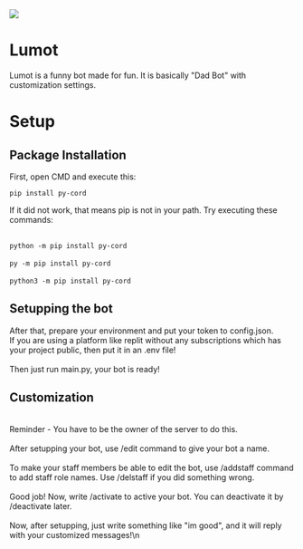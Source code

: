 <img src="https://badgen.net/badge/Github/Lumot/blue?icon=github">

<h1>Lumot</h1>
Lumot is a funny bot made for fun. It is basically "Dad Bot" with customization settings.

<h1>Setup</h1>
<h2>Package Installation</h2>
First, open CMD and execute this:

```pip install py-cord```

If it did not work, that means pip is not in your path. Try executing these commands:

<br>```python -m pip install py-cord```</br>
<br>```py -m pip install py-cord```</br>
<br>```python3 -m pip install py-cord```</br>

<h2>Setupping the bot</h2>
After that, prepare your environment and put your token to config.json. <br>If you are using a platform like replit without any subscriptions which has your project public, then put it in an .env file!</br>
<br>Then just run main.py, your bot is ready!</br>

<h2>Customization</h2>
<br>Reminder - You have to be the owner of the server to do this.</br>
<br>After setupping your bot, use /edit command to give your bot a name.</br>
<br>To make your staff members be able to edit the bot, use /addstaff command to add staff role names. Use /delstaff if you did something wrong.</br>
<br>Good job! Now, write /activate to active your bot. You can deactivate it by /deactivate later.</br>
<br>Now, after setupping, just write something like "im good", and it will reply with your customized messages!\n</br>

